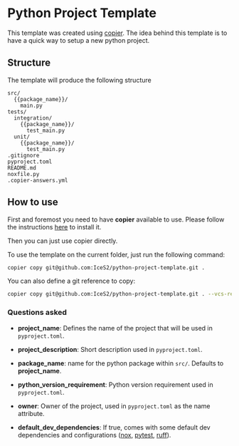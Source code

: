 # Python Project Template

This template was created using [copier](https://copier.readthedocs.io/en/stable/).
The idea behind this template is to have a quick way to setup a new python project.

## Structure

The template will produce the following structure

```
src/
  {{package_name}}/
    main.py
tests/
  integration/
    {{package_name}}/
      test_main.py
  unit/
    {{package_name}}/
      test_main.py
.gitignore
pyproject.toml
README.md
noxfile.py
.copier-answers.yml
```

## How to use

First and foremost you need to have **copier** available to use. Please follow the instructions [here](https://copier.readthedocs.io/en/stable/) to install it.

Then you can just use copier directly.

To use the template on the current folder, just run the following command:

```bash
copier copy git@github.com:IceS2/python-project-template.git .
```

You can also define a git reference to copy:

```bash
copier copy git@github.com:IceS2/python-project-template.git . --vcs-ref main
```

### Questions asked

- **project_name**: Defines the name of the project that will be used in `pyproject.toml`.

- **project_description**: Short description used in `pyproject.toml`.

- **package_name**: name for the python package within `src/`. Defaults to **project_name**.

- **python_version_requirement**: Python version requirement used in `pyproject.toml`.

- **owner**: Owner of the project, used in `pyproject.toml` as the name attribute.

- **default_dev_dependencies**: If true, comes with some default dev dependencies and configurations ([nox](https://nox.thea.codes/en/stable/), [pytest](https://docs.pytest.org/en/7.4.x/), [ruff](https://beta.ruff.rs/docs/)).
